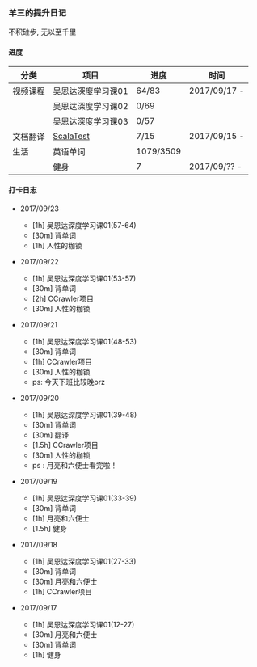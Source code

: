 ### 羊三的提升日记

不积硅步, 无以至千里

#### 进度

| 分类   | 项目                                       | 进度        | 时间           |
| ---- | ---------------------------------------- | --------- | ------------ |
| 视频课程 | 吴恩达深度学习课01                               | 64/83     | 2017/09/17 - |
|      | 吴恩达深度学习课02                               | 0/69      |              |
|      | 吴恩达深度学习课03                               | 0/57      |              |
| 文档翻译 | [ScalaTest](http://www.scalatest.org/user_guide) | 7/15      | 2017/09/15 - |
| 生活   | 英语单词                                     | 1079/3509 |              |
|      | 健身                                       | 7         | 2017/09/?? - |



#### 打卡日志

- 2017/09/23
  - [1h] 吴恩达深度学习课01(57-64)
  - [30m] 背单词
  - [1h] 人性的枷锁

- 2017/09/22
  - [1h] 吴恩达深度学习课01(53-57)
  - [30m] 背单词
  - [2h] CCrawler项目
  - [30m] 人性的枷锁

- 2017/09/21
  - [1h] 吴恩达深度学习课01(48-53)
  - [30m] 背单词
  - [1h] CCrawler项目
  - [30m] 人性的枷锁
  - ps: 今天下班比较晚orz


- 2017/09/20
  - [1h] 吴恩达深度学习课01(39-48)
  - [30m] 背单词
  - [30m] 翻译
  - [1.5h] CCrawler项目
  - [30m] 人性的枷锁
  - ps : 月亮和六便士看完啦！
- 2017/09/19
  - [1h] 吴恩达深度学习课01(33-39)
  - [30m] 背单词
  - [1h] 月亮和六便士
  - [1.5h] 健身


- 2017/09/18
  -  [1h] 吴恩达深度学习课01(27-33)
  -  [30m] 背单词
  -  [30m] 月亮和六便士
  -  [1h] CCrawler项目


- 2017/09/17 
  - [1h] 吴恩达深度学习课01(12-27)
  - [30m] 月亮和六便士
  - [30m] 背单词
  - [1h] 健身

